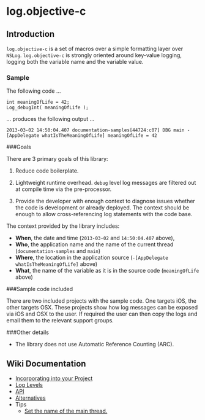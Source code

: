 log.objective-c
===

Introduction
---

`log.objective-c` is a set of macros over a simple formatting layer over `NSLog`. `log.objective-c` is strongly oriented around key-value logging, logging both the variable name and the variable value.


### Sample
The following code … 

	int meaningOfLife = 42;
	Log_debugInt( meaningOfLife );


… produces the following output  … 

	2013-03-02 14:50:04.407 documentation-samples[44724:c07] DBG main -[AppDelegate whatIsTheMeaningOfLife] meaningOfLife = 42

###Goals

There are 3 primary goals of this library:

1. Reduce code boilerplate.

1. Lightweight runtime overhead. `debug` level log messages are filtered out at compile time 
via the pre-processor.

1. Provide the developer with enough context to diagnose issues whether the code is development or already deployed. The context should be enough to allow cross-referencing log statements with the code base.


The context provided by the library includes:

* **When**, the date and time (`2013-03-02` and `14:50:04.407` above),
* **Who**, the application name and the name of the current thread (`documentation-samples` and `main`)
* **Where**, the location in the application source (`-[AppDelegate whatIsTheMeaningOfLife]` above)
* **What**, the name of the variable as it is in the source code (`meaningOfLife` above)

###Sample code included 

There are two included projects with the sample code. One targets iOS, the other targets OSX. 
These projects show how log messages can be exposed via iOS and OSX to the user. 
If required the user can then copy the logs and email them to the relevant support groups.

###Other details

* The library does not use Automatic Reference Counting (ARC).

Wiki Documentation
---

* [Incorporating into your Project](https://github.com/rlong/log.objective_c/wiki/Incorporating)
* [Log Levels](https://github.com/rlong/log.objective_c/wiki/LogLevels)
* [API](https://github.com/rlong/log.objective_c/wiki/API)
* [Alternatives](https://github.com/rlong/log.objective_c/wiki/Alternatives)
* Tips
  * [Set the name of the main thread.](https://github.com/rlong/log.objective_c/wiki/tip.SetMainThreadName)

